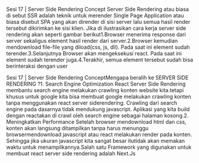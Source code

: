 Sesi 17 | Server Side Rendering Concept
Server Side Rendering atau biasa di sebut SSR adalah teknik untuk merender Single Page Application atau biasa disebut SPA yang akan dirender di sisi server lalu semua hasil render tersebut dikirimkan ke sisi klien. Jika di ilustrasikan cara kerja server side rendering akan seperti gambar berikut1.Browser menerima response dari server sekaligus element hasil render dari server.2.Browser kemudian mendownload file-file yang diload(css, js, dll). Pada saat ini element sudah terender.3.Selanjutnya Browser akan mengeksekusi react. Pada saat ini element sudah terender juga.4.Terakhir, semua element tersebut sudah bisa berinteraksi dengan user

Sesi 17 | Server Side Rendering ConceptMengapa beralih ke SERVER SIDE RENDERING ?1. Search Engine Optimization React Server Side Rendering membantu search engine melakukan crawling konten website kita.tetapi khusus untuk google kita bisa membuat google melakukan crawling konten tanpa menggunakan react server siderendering. Crawling dari search engine pada dasarnya tidak mendukung javascript. Aplikasi yang kita build dengan reactakan di crawl oleh search engine sebagai halaman kosong.2. Meningkatkan Performance Setelah browser mendownload html dan css, konten akan langsung ditampilkan tanpa harus menunggu browsermendownload javascript atau react melakukan render pada konten. Sehingga jika ukuran javascript kita sangat besar itutidak akan memakan waktu untuk menampilkannya.Salah satu Framework yang digunakan untuk membuat react server side rendering adalah Next.Js

